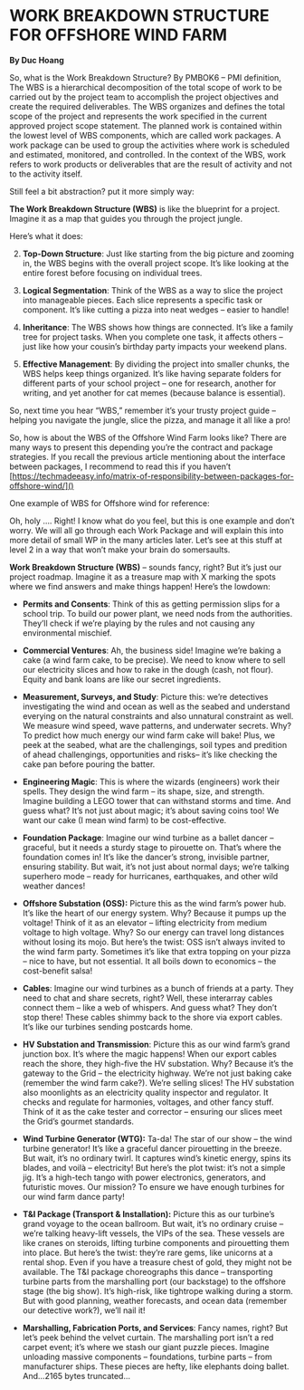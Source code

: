 # WORK BREAKDOWN STRUCTURE FOR OFFSHORE WIND FARM

**By Duc Hoang**

So, what is the Work Breakdown Structure? By PMBOK6 – PMI definition, The WBS is a hierarchical decomposition of the total scope of work to be carried out by the project team to accomplish the project objectives and create the required deliverables. The WBS organizes and defines the total scope of the project and represents the work specified in the current approved project scope statement. The planned work is contained within the lowest level of WBS components, which are called work packages. A work package can be used to group the activities where work is scheduled and estimated, monitored, and controlled. In the context of the WBS, work refers to work products or deliverables that are the result of activity and not to the activity itself.

Still feel a bit abstraction? put it more simply way:

**The Work Breakdown Structure (WBS)** is like the blueprint for a project. Imagine it as a map that guides you through the project jungle.

Here’s what it does:

2.  **Top-Down Structure**: Just like starting from the big picture and zooming in, the WBS begins with the overall project scope. It’s like looking at the entire forest before focusing on individual trees.

4.  **Logical Segmentation**: Think of the WBS as a way to slice the project into manageable pieces. Each slice represents a specific task or component. It’s like cutting a pizza into neat wedges – easier to handle!

6.  **Inheritance**: The WBS shows how things are connected. It’s like a family tree for project tasks. When you complete one task, it affects others – just like how your cousin’s birthday party impacts your weekend plans.

8.  **Effective Management**: By dividing the project into smaller chunks, the WBS helps keep things organized. It’s like having separate folders for different parts of your school project – one for research, another for writing, and yet another for cat memes (because balance is essential).

So, next time you hear “WBS,” remember it’s your trusty project guide – helping you navigate the jungle, slice the pizza, and manage it all like a pro!

So, how is about the WBS of the Offshore Wind Farm looks like? There are many ways to present this depending you’re the contract and package strategies. If you recall the previous article mentioning about the interface between packages, I recommend to read this if you haven’t [https://techmadeeasy.info/matrix-of-responsibility-between-packages-for-offshore-wind/]()

One example of WBS for Offshore wind for reference:

Oh, holy …. Right! I know what do you feel, but this is one example and don’t worry. We will all go through each Work Package and will explain this into more detail of small WP in the many articles later. Let’s see at this stuff at level 2 in a way that won’t make your brain do somersaults.

**Work Breakdown Structure (WBS)** – sounds fancy, right? But it’s just our project roadmap. Imagine it as a treasure map with X marking the spots where we find answers and make things happen! Here’s the lowdown:

*   **Permits and Consents**: Think of this as getting permission slips for a school trip. To build our power plant, we need nods from the authorities. They’ll check if we’re playing by the rules and not causing any environmental mischief.

*   **Commercial Ventures**: Ah, the business side! Imagine we’re baking a cake (a wind farm cake, to be precise). We need to know where to sell our electricity slices and how to rake in the dough (cash, not flour). Equity and bank loans are like our secret ingredients.

*   **Measurement, Surveys, and Study**: Picture this: we’re detectives investigating the wind and ocean as well as the seabed and understand everying on the natural constraints and also unnatural constraint as well. We measure wind speed, wave patterns, and underwater secrets. Why? To predict how much energy our wind farm cake will bake! Plus, we peek at the seabed, what are the challengings, soil types and predition of ahead challengings, opportunities and risks– it’s like checking the cake pan before pouring the batter.

*   **Engineering Magic**: This is where the wizards (engineers) work their spells. They design the wind farm – its shape, size, and strength. Imagine building a LEGO tower that can withstand storms and time. And guess what? It’s not just about magic; it’s about saving coins too! We want our cake (I mean wind farm) to be cost-effective.

*   **Foundation Package**: Imagine our wind turbine as a ballet dancer – graceful, but it needs a sturdy stage to pirouette on. That’s where the foundation comes in! It’s like the dancer’s strong, invisible partner, ensuring stability. But wait, it’s not just about normal days; we’re talking superhero mode – ready for hurricanes, earthquakes, and other wild weather dances!

*   **Offshore Substation (OSS):** Picture this as the wind farm’s power hub. It’s like the heart of our energy system. Why? Because it pumps up the voltage! Think of it as an elevator – lifting electricity from medium voltage to high voltage. Why? So our energy can travel long distances without losing its mojo. But here’s the twist: OSS isn’t always invited to the wind farm party. Sometimes it’s like that extra topping on your pizza – nice to have, but not essential. It all boils down to economics – the cost-benefit salsa!

*   **Cables**: Imagine our wind turbines as a bunch of friends at a party. They need to chat and share secrets, right? Well, these interarray cables connect them – like a web of whispers. And guess what? They don’t stop there! These cables shimmy back to the shore via export cables. It’s like our turbines sending postcards home.

*   **HV Substation and Transmission**: Picture this as our wind farm’s grand junction box. It’s where the magic happens! When our export cables reach the shore, they high-five the HV substation. Why? Because it’s the gateway to the Grid – the electricity highway. We’re not just baking cake (remember the wind farm cake?). We’re selling slices! The HV substation also moonlights as an electricity quality inspector and regulator. It checks and regulate for harmonies, voltages, and other fancy stuff. Think of it as the cake tester and corrector – ensuring our slices meet the Grid’s gourmet standards.

*   **Wind Turbine Generator (WTG):** Ta-da! The star of our show – the wind turbine generator! It’s like a graceful dancer pirouetting in the breeze. But wait, it’s no ordinary twirl. It captures wind’s kinetic energy, spins its blades, and voilà – electricity! But here’s the plot twist: it’s not a simple jig. It’s a high-tech tango with power electronics, generators, and futuristic moves. Our mission? To ensure we have enough turbines for our wind farm dance party!

*   **T&I Package (Transport & Installation):** Picture this as our turbine’s grand voyage to the ocean ballroom. But wait, it’s no ordinary cruise – we’re talking heavy-lift vessels, the VIPs of the sea. These vessels are like cranes on steroids, lifting turbine components and pirouetting them into place. But here’s the twist: they’re rare gems, like unicorns at a rental shop. Even if you have a treasure chest of gold, they might not be available. The T&I package choreographs this dance – transporting turbine parts from the marshalling port (our backstage) to the offshore stage (the big show). It’s high-risk, like tightrope walking during a storm. But with good planning, weather forecasts, and ocean data (remember our detective work?), we’ll nail it!

*   **Marshalling, Fabrication Ports, and Services**: Fancy names, right? But let’s peek behind the velvet curtain. The marshalling port isn’t a red carpet event; it’s where we stash our giant puzzle pieces. Imagine unloading massive components – foundations, turbine parts – from manufacturer ships. These pieces are hefty, like elephants doing ballet. And...2165 bytes truncated...

